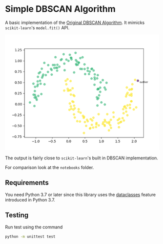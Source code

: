 # Simple DBSCAN Algorithm

A basic implementation of the [Original DBSCAN Algorithm](https://en.wikipedia.org/wiki/DBSCAN#Original_Query-based_Algorithm). 
It mimicks `scikit-learn`'s `model.fit()` API.

![DBSCAN clusters](https://github.com/batuwa/dbscan/blob/master/plots/clusters.png)

The output is fairly close to `scikit-learn`'s built in DBSCAN implementation.  

For comparison look at the `notebooks` folder.

## Requirements

You need Python 3.7 or later since this library uses the [dataclasses](https://docs.python.org/3/library/dataclasses.html) feature introduced in Python 3.7.

## Testing

Run test using the command

```bash
python -m unittest test
```
